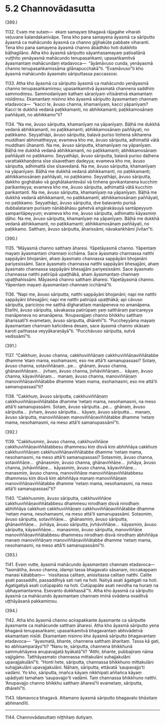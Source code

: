 

# 5.2 Channovādasutta



(389.)

1132\. Evaṃ me sutaṃ—  ekaṃ samayaṃ bhagavā rājagahe viharati veḷuvane kalandakanivāpe. Tena kho pana samayena āyasmā ca sāriputto āyasmā ca mahācundo āyasmā ca channo gijjhakūṭe pabbate viharanti. Tena kho pana samayena āyasmā channo ābādhiko hoti dukkhito bāḷhagilāno. Atha kho āyasmā sāriputto sāyanhasamayaṃ paṭisallānā vuṭṭhito yenāyasmā mahācundo tenupasaṅkami; upasaṅkamitvā āyasmantaṃ mahācundaṃ etadavoca—  “āyāmāvuso cunda, yenāyasmā channo tenupasaṅkamissāma gilānapucchakā”ti. “Evamāvuso”ti kho āyasmā mahācundo āyasmato sāriputtassa paccassosi.

1133\. Atha kho āyasmā ca sāriputto āyasmā ca mahācundo yenāyasmā channo tenupasaṅkamiṃsu; upasaṅkamitvā āyasmatā channena saddhiṃ sammodiṃsu. Sammodanīyaṃ kathaṃ sāraṇīyaṃ vītisāretvā ekamantaṃ nisīdiṃsu. Ekamantaṃ nisinno kho āyasmā sāriputto āyasmantaṃ channaṃ etadavoca—  “kacci te, āvuso channa, khamanīyaṃ, kacci yāpanīyaṃ? Kacci te dukkhā vedanā paṭikkamanti, no abhikkamanti; paṭikkamosānaṃ paññāyati, no abhikkamo”ti?

1134\. “Na me, āvuso sāriputta, khamanīyaṃ na yāpanīyaṃ. Bāḷhā me dukkhā vedanā abhikkamanti, no paṭikkamanti; abhikkamosānaṃ paññāyati, no paṭikkamo. Seyyathāpi, āvuso sāriputta, balavā puriso tiṇhena sikharena muddhani abhimattheyya; evameva kho me, āvuso sāriputta, adhimattā vātā muddhani ūhananti. Na me, āvuso sāriputta, khamanīyaṃ na yāpanīyaṃ. Bāḷhā me dukkhā vedanā abhikkamanti, no paṭikkamanti; abhikkamosānaṃ paññāyati no paṭikkamo. Seyyathāpi, āvuso sāriputta, balavā puriso daḷhena varattakkhaṇḍena sīse sīsaveṭhaṃ dadeyya; evameva kho me, āvuso sāriputta, adhimattā sīse sīsavedanā. Na me, āvuso sāriputta, khamanīyaṃ na yāpanīyaṃ. Bāḷhā me dukkhā vedanā abhikkamanti, no paṭikkamanti; abhikkamosānaṃ paññāyati, no paṭikkamo. Seyyathāpi, āvuso sāriputta, dakkho goghātako vā goghātakantevāsī vā tiṇhena govikantanena kucchiṃ parikanteyya; evameva kho me, āvuso sāriputta, adhimattā vātā kucchiṃ parikantanti. Na me, āvuso sāriputta, khamanīyaṃ na yāpanīyaṃ. Bāḷhā me dukkhā vedanā abhikkamanti, no paṭikkamanti; abhikkamosānaṃ paññāyati, no paṭikkamo. Seyyathāpi, āvuso sāriputta, dve balavanto purisā dubbalataraṃ purisaṃ nānābāhāsu gahetvā aṅgārakāsuyā santāpeyyuṃ samparitāpeyyuṃ; evameva kho me, āvuso sāriputta, adhimatto kāyasmiṃ ḍāho. Na me, āvuso sāriputta, khamanīyaṃ na yāpanīyaṃ. Bāḷhā me dukkhā vedanā abhikkamanti, no paṭikkamanti; abhikkamosānaṃ paññāyati, no paṭikkamo. Satthaṃ, āvuso sāriputta, āharissāmi, nāvakaṅkhāmi jīvitan”ti.

(390.)

1135\. “Māyasmā channo satthaṃ āharesi. Yāpetāyasmā channo. Yāpentaṃ mayaṃ āyasmantaṃ channaṃ icchāma. Sace āyasmato channassa natthi sappāyāni bhojanāni, ahaṃ āyasmato channassa sappāyāni bhojanāni pariyesissāmi. Sace āyasmato channassa natthi sappāyāni bhesajjāni, ahaṃ āyasmato channassa sappāyāni bhesajjāni pariyesissāmi. Sace āyasmato channassa natthi patirūpā upaṭṭhākā, ahaṃ āyasmantaṃ channaṃ upaṭṭhahissāmi. Māyasmā channo satthaṃ āharesi. Yāpetāyasmā channo. Yāpentaṃ mayaṃ āyasmantaṃ channaṃ icchāmā”ti.

1136\. “Napi me, āvuso sāriputta, natthi sappāyāni bhojanāni; napi me natthi sappāyāni bhesajjāni; napi me natthi patirūpā upaṭṭhākā; api cāvuso sāriputta, pariciṇṇo me satthā dīgharattaṃ manāpeneva no amanāpena. Etañhi, āvuso sāriputta, sāvakassa patirūpaṃ yaṃ satthāraṃ paricareyya manāpeneva no amanāpena. ‘Anupavajjaṃ channo bhikkhu satthaṃ āharissatī’ti evametaṃ, āvuso sāriputta, dhārehī”ti. “Puccheyyāma mayaṃ āyasmantaṃ channaṃ kañcideva desaṃ, sace āyasmā channo okāsaṃ karoti pañhassa veyyākaraṇāyā”ti. “Pucchāvuso sāriputta, sutvā vedissāmī”ti.

(391.)

1137\. “Cakkhuṃ, āvuso channa, cakkhuviññāṇaṃ cakkhuviññāṇaviññātabbe dhamme ‘etaṃ mama, esohamasmi, eso me attā’ti samanupassasi? Sotaṃ, āvuso channa, sotaviññāṇaṃ…pe…  ghānaṃ, āvuso channa, ghānaviññāṇaṃ…  jivhaṃ, āvuso channa, jivhāviññāṇaṃ…  kāyaṃ, āvuso channa, kāyaviññāṇaṃ…  manaṃ, āvuso channa, manoviññāṇaṃ manoviññāṇaviññātabbe dhamme ‘etaṃ mama, esohamasmi, eso me attā’ti samanupassasī”ti?

1138\. “Cakkhuṃ, āvuso sāriputta, cakkhuviññāṇaṃ cakkhuviññāṇaviññātabbe dhamme ‘netaṃ mama, nesohamasmi, na meso attā’ti samanupassāmi. Sotaṃ, āvuso sāriputta…pe…  ghānaṃ, āvuso sāriputta…  jivhaṃ, āvuso sāriputta…  kāyaṃ, āvuso sāriputta…  manaṃ, āvuso sāriputta, manoviññāṇaṃ manoviññāṇaviññātabbe dhamme ‘netaṃ mama, nesohamasmi, na meso attā’ti samanupassāmī”ti.

(392.)

1139\. “Cakkhusmiṃ, āvuso channa, cakkhuviññāṇe cakkhuviññāṇaviññātabbesu dhammesu kiṃ disvā kiṃ abhiññāya cakkhuṃ cakkhuviññāṇaṃ cakkhuviññāṇaviññātabbe dhamme ‘netaṃ mama, nesohamasmi, na meso attā’ti samanupassasi? Sotasmiṃ, āvuso channa, sotaviññāṇe…  ghānasmiṃ, āvuso channa, ghānaviññāṇe…  jivhāya, āvuso channa, jivhāviññāṇe…  kāyasmiṃ, āvuso channa, kāyaviññāṇe…  manasmiṃ, āvuso channa, manoviññāṇe manoviññāṇaviññātabbesu dhammesu kiṃ disvā kiṃ abhiññāya manaṃ manoviññāṇaṃ manoviññāṇaviññātabbe dhamme ‘netaṃ mama, nesohamasmi, na meso attā’ti samanupassasī”ti?

1140\. “Cakkhusmiṃ, āvuso sāriputta, cakkhuviññāṇe cakkhuviññāṇaviññātabbesu dhammesu nirodhaṃ disvā nirodhaṃ abhiññāya cakkhuṃ cakkhuviññāṇaṃ cakkhuviññāṇaviññātabbe dhamme ‘netaṃ mama, nesohamasmi, na meso attā’ti samanupassāmi. Sotasmiṃ, āvuso sāriputta, sotaviññāṇe…  ghānasmiṃ, āvuso sāriputta, ghānaviññāṇe…  jivhāya, āvuso sāriputta, jivhāviññāṇe…  kāyasmiṃ, āvuso sāriputta, kāyaviññāṇe…  manasmiṃ, āvuso sāriputta, manoviññāṇe manoviññāṇaviññātabbesu dhammesu nirodhaṃ disvā nirodhaṃ abhiññāya manaṃ manoviññāṇaṃ manoviññāṇaviññātabbe dhamme ‘netaṃ mama, nesohamasmi, na meso attā’ti samanupassāmī”ti.

(393.)

1141\. Evaṃ vutte, āyasmā mahācundo āyasmantaṃ channaṃ etadavoca—  “tasmātiha, āvuso channa, idampi tassa bhagavato sāsanaṃ, niccakappaṃ manasi kātabbaṃ—  ‘nissitassa calitaṃ, anissitassa calitaṃ natthi. Calite asati passaddhi, passaddhiyā sati nati na hoti. Natiyā asati āgatigati na hoti. Āgatigatiyā asati cutūpapāto na hoti. Cutūpapāte asati nevidha na huraṃ na ubhayamantarena. Esevanto dukkhassā’”ti. Atha kho āyasmā ca sāriputto āyasmā ca mahācundo āyasmantaṃ channaṃ iminā ovādena ovaditvā uṭṭhāyāsanā pakkamiṃsu.

(394.)

1142\. Atha kho āyasmā channo acirapakkante āyasmante ca sāriputte āyasmante ca mahācunde satthaṃ āharesi. Atha kho āyasmā sāriputto yena bhagavā tenupasaṅkami; upasaṅkamitvā bhagavantaṃ abhivādetvā ekamantaṃ nisīdi. Ekamantaṃ nisinno kho āyasmā sāriputto bhagavantaṃ etadavoca—  “āyasmatā, bhante, channena satthaṃ āharitaṃ. Tassa kā gati, ko abhisamparāyo”ti? “Nanu te, sāriputta, channena bhikkhunā sammukhāyeva anupavajjatā byākatā”ti? “Atthi, bhante, pubbajiraṃ nāma vajjigāmo. Tatthāyasmato channassa mittakulāni suhajjakulāni upavajjakulānī”ti. “Honti hete, sāriputta, channassa bhikkhuno mittakulāni suhajjakulāni upavajjakulāni. Nāhaṃ, sāriputta, ettāvatā ‘saupavajjo’ti vadāmi. Yo kho, sāriputta, imañca kāyaṃ nikkhipati aññañca kāyaṃ upādiyati tamahaṃ ‘saupavajjo’ti vadāmi. Taṃ channassa bhikkhuno natthi. ‘Anupavajjo channo bhikkhu satthaṃ āharesī’ti evametaṃ, sāriputta, dhārehī”ti.

1143\. Idamavoca bhagavā. Attamano āyasmā sāriputto bhagavato bhāsitaṃ abhinandīti.

---

1144\. Channovādasuttaṃ niṭṭhitaṃ dutiyaṃ.






